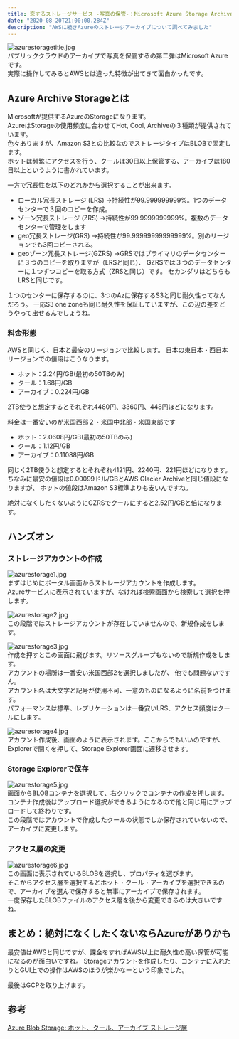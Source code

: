 ```yaml
---
title: 恋するストレージサービス -写真の保管-：Microsoft Azure Storage Archive編
date: "2020-08-20T21:00:00.284Z"
description: "AWSに続きAzureのストレージアーカイブについて調べてみました"
---
```

![azurestoragetitle.jpg](azurestoragetitle.jpg)  
パブリッククラウドのアーカイブで写真を保管するの第二弾はMicrosoft Azureです。  
実際に操作してみるとAWSとは違った特徴が出てきて面白かったです。

## Azure Archive Storageとは  
Microsoftが提供するAzureのStorageになります。  
AzureはStorageの使用頻度に合わせてHot, Cool, Archiveの３種類が提供されています。  
色々ありますが、Amazon S3との比較なのでストレージタイプはBLOBで固定します。  
ホットは頻繁にアクセスを行う、クールは30日以上保管する、アーカイブは180日以上というように書かれています。  

一方で冗長性を以下のどれかから選択することが出来ます。  
 - ローカル冗長ストレージ (LRS)
→持続性が99.999999999%。1つのデータセンターで３回のコピーを作成。  
 - ゾーン冗長ストレージ (ZRS)
→持続性が99.9999999999%。複数のデータセンターで管理をします  
 - geo冗長ストレージ(GRS)
→持続性が99.99999999999999%。別のリージョンでも3回コピーされる。  
 - geoゾーン冗長ストレージ(GZRS)
→GRSではプライマリのデータセンターに３つのコピーを取りますが（LRSと同じ）、
GZRSでは３つのデータセンターに１つずつコピーを取る方式（ZRSと同じ）です。
セカンダリはどちらもLRSと同じです。

１つのセンターに保存するのに、3つのAzに保存するS3と同じ耐久性ってなんだろう。
一応S3 one zoneも同じ耐久性を保証していますが、この辺の差をどうやって出せるんでしょうね。

### 料金形態
AWSと同じく、日本と最安のリージョンで比較します。
日本の東日本・西日本リージョンでの値段はこうなります。  
 - ホット：2.24円/GB(最初の50TBのみ)
 - クール：1.68円/GB
 - アーカイブ：0.224円/GB  

2TB使うと想定するとそれぞれ4480円、3360円、448円ほどになります。

料金は一番安いのが米国西部２・米国中北部・米国東部です  
 - ホット：2.0608円/GB(最初の50TBのみ)
 - クール：1.12円/GB
 - アーカイブ：0.11088円/GB  
 
同じく2TB使うと想定するとそれぞれ4121円、2240円、221円ほどになります。
ちなみに最安の値段は0.00099ドル/GBとAWS Glacier Archiveと同じ値段になりますが、
ホットの値段はAmazon S3標準よりも安いんですね。

絶対になくしたくないようにGZRSでクールにすると2.52円/GBと倍になります。


## ハンズオン
### ストレージアカウントの作成  
![azurestorage1.jpg](azurestorage1.jpg)  
まずはじめにポータル画面からストレージアカウントを作成します。  
Azureサービスに表示されていますが、なければ検索画面から検索して選択を押します。  
  
![azurestorage2.jpg](azurestorage2.jpg)  
この段階ではストレージアカウントが存在していませんので、新規作成をします。
  
![azurestorage3.jpg](azurestorage3.jpg)  
作成を押すとこの画面に飛びます。リソースグループもないので新規作成をします。  
アカウントの場所は一番安い米国西部2を選択しましたが、 他でも問題ないですん。   
アカウント名は大文字と記号が使用不可、一意のものになるように名前をつけます。  
パフォーマンスは標準、レプリケーションは一番安いLRS、アクセス頻度はクールにします。  

![azurestorage4.jpg](azurestorage4.jpg)   
アカウント作成後、画面のように表示されます。ここからでもいいのですが、Explorerで開くを押して、Storage Explorer画面に遷移させます。  
  
### Storage Explorerで保存   
![azurestorage5.jpg](azurestorage5.jpg)  
画面からBLOBコンテナを選択して、右クリックでコンテナの作成を押します。コンテナ作成後はアップロード選択ができるようになるので他と同じ用にアップロードして終わりです。  
この段階ではアカウントで作成したクールの状態でしか保存されていないので、アーカイブに変更します。  
  
### アクセス層の変更  
![azurestorage6.jpg](azurestorage6.jpg)  
この画面に表示されているBLOBを選択し、プロパティを選びます。  
そこからアクセス層を選択するとホット・クール・アーカイブを選択できるので、アーカイブを選んで保存すると無事にアーカイブで保存されます。  
一度保存したBLOBファイルのアクセス層を後から変更できるのは大きいですね。  
  
## まとめ：絶対になくしたくないならAzureがありかも  
最安値はAWSと同じですが、課金をすればAWS以上に耐久性の高い保管が可能になるのが面白いですね。
Storageアカウントを作成したり、コンテナに入れたりとGUI上での操作はAWSのほうが楽かなーという印象でした。  
  
最後はGCPを取り上げます。

## 参考
[Azure Blob Storage: ホット、クール、アーカイブ ストレージ層](https://docs.microsoft.com/ja-jp/azure/storage/blobs/storage-blob-storage-tiers?tabs=azure-portal)